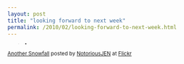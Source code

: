 ```yaml
---
layout: post
title: "looking forward to next week"
permalink: /2010/02/looking-forward-to-next-week.html
---
```


<p></p><p><blockquote><a href="http://www.flickr.com/photos/notoriousjen/4389299636/" title="photo sharing"><img src="http://farm5.static.flickr.com/4009/4389299636_c968431c95.jpg" style="border: solid 1px #000000;" alt="" /></a></blockquote></p><p><small><a href="http://www.flickr.com/photos/notoriousjen/4389299636/">Another Snowfall</a> posted by <a href="http://www.flickr.com/people/notoriousjen/">NotoriousJEN</a> at <a href="http://www.flickr.com/">Flickr</a></small></p>


